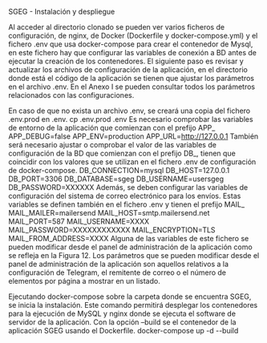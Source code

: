 SGEG - Instalación y despliegue

Al acceder al directorio clonado se pueden ver varios ficheros de configuración, de nginx, de Docker (Dockerfile y docker-compose.yml) y el fichero .env que usa docker-compose para crear el contenedor de Mysql, en este fichero hay que configurar las variables de conexión a BD antes de ejecutar la creación de los contenedores.
El siguiente paso es revisar y actualizar los archivos de configuración de la aplicación, en el directorio donde está el código de la aplicación se tienen que ajustar los parámetros en el archivo .env. En el Anexo I  se pueden consultar todos los parámetros relacionados con las configuraciones.

En caso de que no exista un archivo .env, se creará una copia del fichero .env.prod en .env. 
cp .env.prod .env
Es necesario comprobar las variables de entorno de la aplicación que comienzan con el prefijo APP_
APP_DEBUG=false
APP_ENV=production
APP_URL=http://127.0.0.1
También será necesario ajustar o comprobar el valor de las variables de configuración de la BD que comienzan con el prefijo DB_, tienen que coincidir con los valores que se utilizan en el fichero .env de configuración de docker-compose.
DB_CONNECTION=mysql
DB_HOST=127.0.0.1
DB_PORT=3306
DB_DATABASE=sgeg
DB_USERNAME=usersgeg
DB_PASSWORD=XXXXXX
Además, se deben configurar las variables de configuración del sistema de correo electrónico para los envíos. Estas variables se definen también en el fichero .env y tienen el prefijo MAIL_
MAIL_MAILER=mailersend
MAIL_HOST=smtp.mailersend.net
MAIL_PORT=587
MAIL_USERNAME=XXXX
MAIL_PASSWORD=XXXXXXXXXXXX
MAIL_ENCRYPTION=TLS
MAIL_FROM_ADDRESS=XXXX
Alguna de las variables de este fichero se pueden modificar desde el panel de administración de la aplicación como se refleja en la Figura 12. Los parámetros que se pueden modificar desde el panel de administración de la aplicación son aquellos relativos a la configuración de Telegram, el remitente de correo o el número de elementos por página a mostrar en un listado.

Ejecutando docker-compose sobre la carpeta donde se encuentra SGEG, se inicia la instalación. Este comando permitirá desplegar los contenedores para la ejecución de MySQL y nginx donde se ejecuta el software de servidor de la aplicación. Con la opción –build se el contenedor de la aplicación SGEG usando el Dockerfile.
docker-compose up -d --build